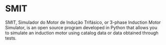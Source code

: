 # SMIT
SMIT, Simulador do Motor de Indução Trifásico, or 3-phase Induction Motor Simulator, is an open source program developed in Python that allows you to simulate an induction motor using catalog data or data obtained through tests.
